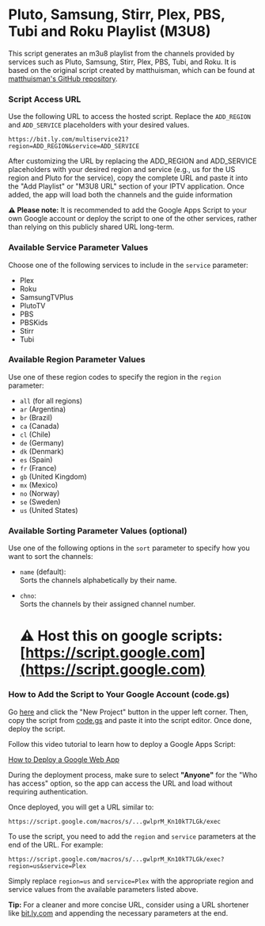 # Pluto, Samsung, Stirr, Plex, PBS, Tubi and Roku Playlist (M3U8)

This script generates an m3u8 playlist from the channels provided by services such as Pluto, Samsung, Stirr, Plex, PBS, Tubi, and Roku. It is based on the original script created by matthuisman, which can be found at [matthuisman's GitHub repository](https://github.com/matthuisman/i.mjh.nz).

### Script Access URL

Use the following URL to access the hosted script. Replace the `ADD_REGION` and `ADD_SERVICE` placeholders with your desired values.

`https://bit.ly.com/multiservice21?region=ADD_REGION&service=ADD_SERVICE`

After customizing the URL by replacing the ADD_REGION and ADD_SERVICE placeholders with your desired region and service (e.g., us for the US region and Pluto for the service), copy the complete URL and paste it into the "Add Playlist" or "M3U8 URL" section of your IPTV application. Once added, the app will load both the channels and the guide information

**⚠️ Please note:** It is recommended to add the Google Apps Script to your own Google account or deploy the script to one of the other services, rather than relying on this publicly shared URL long-term.

### Available Service Parameter Values

Choose one of the following services to include in the `service` parameter:

- Plex
- Roku
- SamsungTVPlus
- PlutoTV
- PBS
- PBSKids
- Stirr
- Tubi

### Available Region Parameter Values

Use one of these region codes to specify the region in the `region` parameter:

- `all` (for all regions)
- `ar` (Argentina)
- `br` (Brazil)
- `ca` (Canada)
- `cl` (Chile)
- `de` (Germany)
- `dk` (Denmark)
- `es` (Spain)
- `fr` (France)
- `gb` (United Kingdom)
- `mx` (Mexico)
- `no` (Norway)
- `se` (Sweden)
- `us` (United States)

### Available Sorting Parameter Values (optional)

Use one of the following options in the `sort` parameter to specify how you want to sort the channels:

- `name` (default):  
  Sorts the channels alphabetically by their name.

- `chno`:  
  Sorts the channels by their assigned channel number.

  # ⚠️ Host this on google scripts: [https://script.google.com](https://script.google.com)

### How to Add the Script to Your Google Account (code.gs)

Go <a href="https://script.google.com/home/start" target="_blank">here</a> and click the "New Project" button in the upper left corner. Then, copy the script from <a href="[https://github.com/BuddyChewChew/My-Streams/blob/main/Google%20Script%20And%20Install%20Info/code.gs]" target="_blank">code.gs</a> and paste it into the script editor. Once done, deploy the script.

Follow this video tutorial to learn how to deploy a Google Apps Script:

[How to Deploy a Google Web App](https://www.youtube.com/watch?v=-AlstV1PAaA)

During the deployment process, make sure to select **"Anyone"** for the "Who has access" option, so the app can access the URL and load without requiring authentication.

Once deployed, you will get a URL similar to:

`https://script.google.com/macros/s/...gwlprM_Kn10kT7LGk/exec`

To use the script, you need to add the `region` and `service` parameters at the end of the URL. For example:

`https://script.google.com/macros/s/...gwlprM_Kn10kT7LGk/exec?region=us&service=Plex`

Simply replace `region=us` and `service=Plex` with the appropriate region and service values from the available parameters listed above.

**Tip:** For a cleaner and more concise URL, consider using a URL shortener like [bit.ly.com](https://bitly.com/) and appending the necessary parameters at the end.
